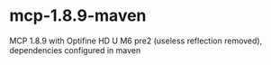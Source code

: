 # mcp-1.8.9-maven
MCP 1.8.9 with Optifine HD U M6 pre2 (useless reflection removed), dependencies configured in maven
